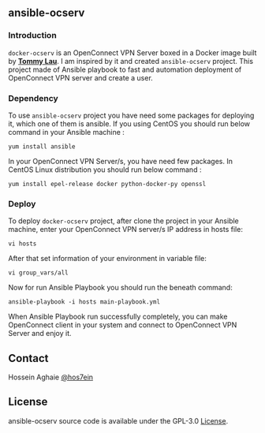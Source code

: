 ansible-ocserv
--------------

### Introduction ###

`docker-ocserv` is an OpenConnect VPN Server boxed in a Docker image built by <a href="https://github.com/TommyLau/docker-ocserv" target="_blank">**Tommy Lau**</a>. I am inspired by it and created `ansible-ocserv` project. This project made of Ansible playbook to fast and automation deployment of OpenConnect VPN server and create a user.


### Dependency ###
To use `ansible-ocserv` project you have need some packages for deploying it,  which one of them is ansible. If you using CentOS you should run below command in your Ansible machine :

```
yum install ansible
```

In your OpenConnect VPN Server/s, you have need few packages. In CentOS Linux distribution you should run below command :

```
yum install epel-release docker python-docker-py openssl
```

### Deploy ###
To deploy `docker-ocserv` project, after clone the project in your Ansible machine, enter your OpenConnect VPN server/s IP address in hosts file:

```
vi hosts
```

After that set information of your environment in variable file:

```
vi group_vars/all
```

Now for run Ansible Playbook you should run the beneath command:

```
ansible-playbook -i hosts main-playbook.yml
```

When Ansible Playbook run successfully completely, you can make OpenConnect client in your system and connect to OpenConnect VPN Server and enjoy it.


## Contact

Hossein Aghaie [@hos7ein](http://twitter.com/hos7ein)


## License

ansible-ocserv source code is available under the GPL-3.0 [License](/LICENSE).
